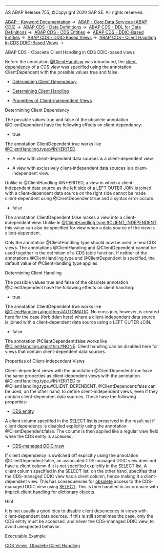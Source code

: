   

* * *

AS ABAP Release 755, ©Copyright 2020 SAP SE. All rights reserved.

[ABAP - Keyword Documentation](javascript:call_link\('abenabap.htm'\)) →  [ABAP - Core Data Services (ABAP CDS)](javascript:call_link\('abencds.htm'\)) →  [ABAP CDS - Data Definitions](javascript:call_link\('abencds_entities.htm'\)) →  [ABAP CDS - DDL for Data Definitions](javascript:call_link\('abencds_f1_ddl_syntax.htm'\)) →  [ABAP CDS - CDS Entities](javascript:call_link\('abencds_view_entity.htm'\)) →  [ABAP CDS - DDIC-Based Entities](javascript:call_link\('abencds_ddic_entity.htm'\)) →  [ABAP CDS - DDIC-Based Views](javascript:call_link\('abencds_v1_views.htm'\)) →  [ABAP CDS - Client Handling in CDS DDIC-Based Views](javascript:call_link\('abencds_view_client_handling_v1.htm'\)) → 

ABAP CDS - Obsolete Client Handling in CDS DDIC-based views

Before the annotation [@ClientHandling](javascript:call_link\('abencds_view_anno_v1.htm'\)) was introduced, the [client dependency](javascript:call_link\('abencds_func_client_handling.htm'\)) of a CDS view was specified using the annotation ClientDependent with the possible values true and false.

-   [Determining Client Dependency](#@@ITOC@@ABENCDS_VIEW_CLIENT_HANDLING_OBS_1)

-   [Determining Client Handling](#@@ITOC@@ABENCDS_VIEW_CLIENT_HANDLING_OBS_2)

-   [Properties of Client-independent Views](#@@ITOC@@ABENCDS_VIEW_CLIENT_HANDLING_OBS_3)

Determining Client Dependency

The possible values true and false of the obsolete annotation @ClientDependent have the following effects on client dependency:

-   true

The annotation ClientDependent:true works like [@ClientHandling.type:#INHERITED](javascript:call_link\('abencds_view_client_handling_v1.htm'\)).

-   A view with client-dependent data sources is a client-dependent view.

-   A view with exclusively client-independent data sources is a client-independent view.

Unlike in @ClientHandling:#INHERITED, a view in which a client-independent data source as the left side of a LEFT OUTER JOIN is joined with a client-dependent data source on the right side cannot be made client-dependent using @ClientDependent:true and a syntax error occurs.

-   false

The annotation ClientDependent:false makes a view into a client-independent view. Unlike in [@ClientHandling.type:#CLIENT\_INDEPENDENT](javascript:call_link\('abencds_view_client_handling_v1.htm'\)), this value can also be specified for view when a data source of the view is client-dependent.

Only the annotation @ClientHandling.type should now be used in new CDS views. The annotations @ClientHandling and @ClientDependent cannot be used together in the definition of a CDS table function. If neither of the annotations @ClientHandling.type and @ClientDependent is specified, the default value of @ClientHandling.type applies.

Determining Client Handling

The possible values true and false of the obsolete annotation @ClientDependent have the following effects on client handling:

-   true

The annotation ClientDependent:true works like [@ClientHandling.algorithm:#AUTOMATIC](javascript:call_link\('abencds_view_client_handling_v1.htm'\)). No cross join, however, is created here for the case (forbidden here) where a client-independent data source is joined with a client-dependent data source using a LEFT OUTER JOIN.

-   false

The annotation @ClientDependent:false works like [@ClientHandling.algorithm:#NONE](javascript:call_link\('abencds_view_client_handling_v1.htm'\)). Client handling can be disabled here for views that contain client-dependent data sources.

Properties of Client-independent Views

Client-dependent views with the annotation @ClientDependent:true have the same properties as client-dependent views with the annotation @ClientHandling.type.#INHERITED or @ClientHandling.type.#CLIENT\_DEPENDENT. @ClientDependent:false can be used, on the other hand, to define client-independent views, even if they contain client-dependent data sources. These have the following properties:

-   [CDS entity](javascript:call_link\('abencds_entity_glosry.htm'\) "Glossary Entry")

A client column specified in the SELECT list is preserved in the result set if client dependency is disabled explicitly using the annotation @ClientDependent:false. The column is then applied like a regular view field when the CDS entity is accessed.

-   [CDS-managed DDIC view](javascript:call_link\('abencds_mngdddic_view_glosry.htm'\) "Glossary Entry")

If client dependency is switched off explicitly using the annotation @ClientDependent:false, an associated CDS-managed DDIC view does not have a client column if it is not specified explicitly in the SELECT list. A client column specified in the SELECT list, on the other hand, specifies that the CDS-managed DDIC view has a client column, hence making it a client-dependent view. This has consequences for [obsolete](javascript:call_link\('abenopen_sql_cds_obsolete.htm'\)) access to the CDS-managed DDIC view using [SELECT](javascript:call_link\('abapselect.htm'\)). This is then handled in accordance with [implicit client handling](javascript:call_link\('abenopen_sql_client_handling.htm'\)) for dictionary objects.

Hint

It is not usually a good idea to disable client dependency in views with client-dependent data sources. If this is still sometimes the case, only the CDS entity must be accessed, and never the CDS-managed DDIC view, to avoid unexpected behavior.

Executable Example

[CDS Views, Obsolete Client Handling](javascript:call_link\('abencds_client_handling_obs_abexa.htm'\))